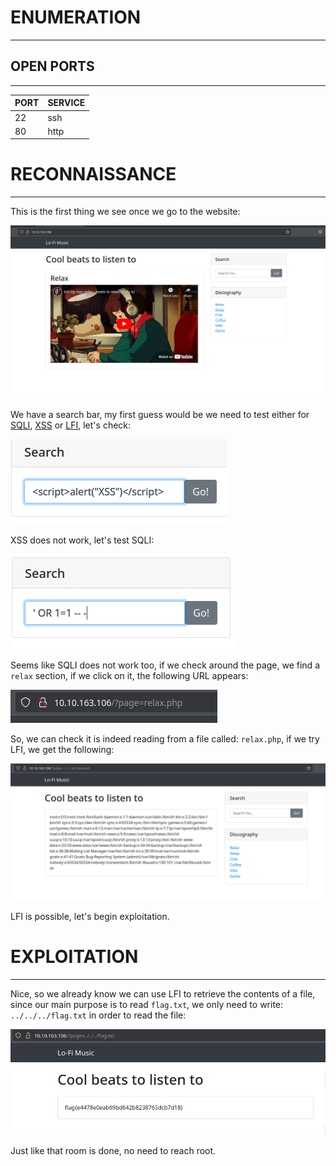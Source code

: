 ﻿# ENUMERATION
---



## OPEN PORTS
---


| PORT | SERVICE |
| :--- | :------ |
| 22 | ssh |
| 80 | http |



# RECONNAISSANCE
---


This is the first thing we see once we go to the website: 

![Pasted image 20250120153845.png](../../IMAGES/Pasted%20image%2020250120153845.png)



We have a search bar, my first guess would be we need to test either for [SQLI](../../Bug%20Bounty/Vulnerabilities/SERVER%20SIDE%20VULNERABILITIES/INJECTIONS/SQLI/SQL%20INJECTION%20(SQLI).md), [XSS](../../Bug%20Bounty/Vulnerabilities/SERVER%20SIDE%20VULNERABILITIES/CROSS%20SITE%20SCRIPTING/CROSS%20SITE%20SCRIPTING%20(XSS).md) or [LFI](../../Bug%20Bounty/Vulnerabilities/SERVER%20SIDE%20VULNERABILITIES/FILE%20INCLUSION%20VULNERABILITIES/LOCAL%20FILE%20INCLUSION%20(LFI).md), let's check:

![Pasted image 20250120154118.png](../../IMAGES/Pasted%20image%2020250120154118.png)

XSS does not work, let's test SQLI:

![Pasted image 20250120154142.png](../../IMAGES/Pasted%20image%2020250120154142.png)

Seems like SQLI does not work too, if we check around the page, we find a `relax` section, if we click on it, the following URL appears:



![Pasted image 20250120154358.png](../../IMAGES/Pasted%20image%2020250120154358.png)

So, we can check it is indeed reading from a file called: `relax.php`, if we try LFI, we get the following:

![Pasted image 20250120154434.png](../../IMAGES/Pasted%20image%2020250120154434.png)

LFI is possible, let's begin exploitation.



# EXPLOITATION
---

Nice, so we already know we can use LFI to retrieve the contents of a file, since our main purpose is to read `flag.txt`, we only need to write: `../../../flag.txt` in order to read the file:



![Pasted image 20250120154645.png](../../IMAGES/Pasted%20image%2020250120154645.png)


Just like that room is done, no need to reach root.
